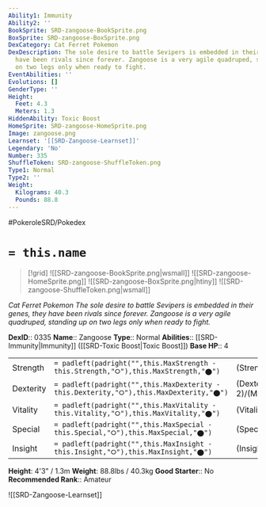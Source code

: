 ```yaml
---
Ability1: Immunity
Ability2: ''
BookSprite: SRD-zangoose-BookSprite.png
BoxSprite: SRD-zangoose-BoxSprite.png
DexCategory: Cat Ferret Pokemon
DexDescription: The sole desire to battle Sevipers is embedded in their genes, they
  have been rivals since forever. Zangoose is a very agile quadruped, standing up
  on two legs only when ready to fight.
EventAbilities: ''
Evolutions: []
GenderType: ''
Height:
  Feet: 4.3
  Meters: 1.3
HiddenAbility: Toxic Boost
HomeSprite: SRD-zangoose-HomeSprite.png
Image: zangoose.png
Learnset: '[[SRD-Zangoose-Learnset]]'
Legendary: 'No'
Number: 335
ShuffleToken: SRD-zangoose-ShuffleToken.png
Type1: Normal
Type2: ''
Weight:
  Kilograms: 40.3
  Pounds: 88.8
---
```


#PokeroleSRD/Pokedex

# `= this.name`

> [!grid]
> ![[SRD-zangoose-BookSprite.png|wsmall]]
> ![[SRD-zangoose-HomeSprite.png]]
> ![[SRD-zangoose-BoxSprite.png|htiny]]
> ![[SRD-zangoose-ShuffleToken.png|wsmall]]


*Cat Ferret Pokemon*
*The sole desire to battle Sevipers is embedded in their genes, they have been rivals since forever. Zangoose is a very agile quadruped, standing up on two legs only when ready to fight.*

**DexID**:: 0335
**Name**:: Zangoose
**Type**:: Normal
**Abilities**:: [[SRD-Immunity|Immunity]] ([[SRD-Toxic Boost|Toxic Boost]])
**Base HP**:: 4

|           |                                                                                        |                                          |
| --------- | -------------------------------------------------------------------------------------- | ---------------------------------------- |
| Strength  | `= padleft(padright("",this.MaxStrength - this.Strength,"⭘"),this.MaxStrength,"⬤")`    | (Strength::3)/(MaxStrength::6)   |
| Dexterity | `= padleft(padright("",this.MaxDexterity - this.Dexterity,"⭘"),this.MaxDexterity,"⬤")` | (Dexterity:: 2)/(MaxDexterity::5) |
| Vitality  | `= padleft(padright("",this.MaxVitality - this.Vitality,"⭘"),this.MaxVitality,"⬤")`    | (Vitality::2)/(MaxVitality::4)   |
| Special   | `= padleft(padright("",this.MaxSpecial - this.Special,"⭘"),this.MaxSpecial,"⬤")`       | (Special::2)/(MaxSpecial::4)     |
| Insight   | `= padleft(padright("",this.MaxInsight - this.Insight,"⭘"),this.MaxInsight,"⬤")`       | (Insight::2)/(MaxInsight::4)     |

**Height**: 4'3" / 1.3m
**Weight**: 88.8lbs / 40.3kg
**Good Starter**:: No
**Recommended Rank**:: Amateur

![[SRD-Zangoose-Learnset]]